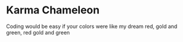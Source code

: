 # Karma Chameleon

Coding would be easy if your colors
were like my dream
red, gold and green,
red gold and green
